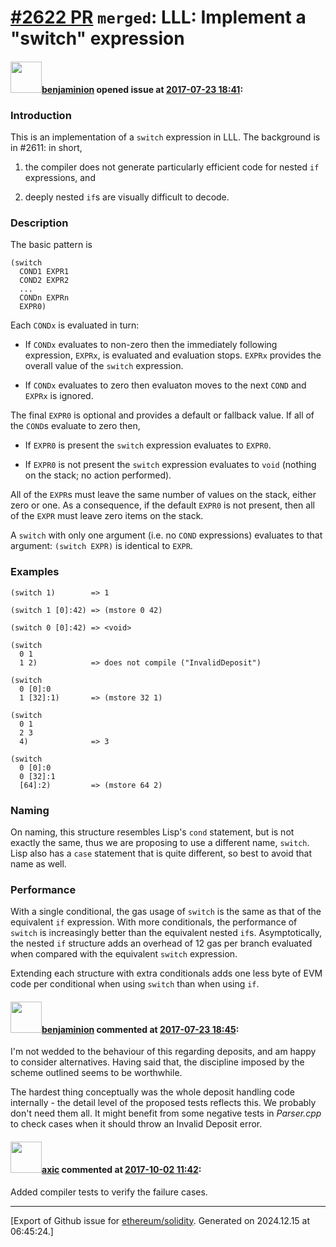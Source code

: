 # [\#2622 PR](https://github.com/ethereum/solidity/pull/2622) `merged`: LLL: Implement a "switch" expression

#### <img src="https://avatars.githubusercontent.com/u/20796281?u=3ade059256c951779e598bb585d7d85463f340a3&v=4" width="50">[benjaminion](https://github.com/benjaminion) opened issue at [2017-07-23 18:41](https://github.com/ethereum/solidity/pull/2622):

### Introduction

This is an implementation of a `switch` expression in LLL.  The background is in #2611: in short,

  1. the compiler does not generate particularly efficient code for nested `if` expressions, and

  2. deeply nested `if`s are visually difficult to decode.

### Description

The basic pattern is

    (switch
      COND1 EXPR1
      COND2 EXPR2
      ...
      CONDn EXPRn
      EXPR0)

Each `CONDx` is evaluated in turn:

  * If `CONDx` evaluates to non-zero then the immediately following expression, `EXPRx`, is evaluated and evaluation stops.  `EXPRx` provides the overall value of the `switch` expression.
  
  * If `CONDx` evaluates to zero then evaluaton moves to the next `COND` and `EXPRx` is ignored.

The final `EXPR0` is optional and provides a default or fallback value.  If all of the `COND`s evaluate to zero then,

  * If `EXPR0` is present the `switch` expression evaluates to `EXPR0`.

  * If `EXPR0` is not present the `switch` expression evaluates to `void` (nothing on the stack; no action performed).

All of the `EXPR`s must leave the same number of values on the stack, either zero or one. As a consequence, if the default `EXPR0` is not present, then all of the `EXPR` must leave zero items on the stack.

A `switch` with only one argument (i.e. no `COND` expressions) evaluates to that argument: `(switch EXPR)` is identical to `EXPR`.

### Examples

    (switch 1)        => 1

    (switch 1 [0]:42) => (mstore 0 42)

    (switch 0 [0]:42) => <void>

    (switch
      0 1
      1 2)            => does not compile ("InvalidDeposit")

    (switch
      0 [0]:0
      1 [32]:1)       => (mstore 32 1)

    (switch
      0 1
      2 3
      4)              => 3

    (switch
      0 [0]:0
      0 [32]:1
      [64]:2)         => (mstore 64 2)

### Naming

On naming, this structure resembles Lisp's `cond` statement, but is not exactly the same, thus we are proposing to use a different name, `switch`.  Lisp also has a `case` statement that is quite different, so best to avoid that name as well.

### Performance

With a single conditional, the gas usage of `switch` is the same as that of the equivalent `if` expression.  With more conditionals, the performance of `switch` is increasingly better than the equivalent nested `if`s.  Asymptotically, the nested `if` structure adds an overhead of 12 gas per branch evaluated when compared with the equivalent `switch` expression.

Extending each structure with extra conditionals adds one less byte of EVM code per conditional when using `switch` than when using `if`.

#### <img src="https://avatars.githubusercontent.com/u/20796281?u=3ade059256c951779e598bb585d7d85463f340a3&v=4" width="50">[benjaminion](https://github.com/benjaminion) commented at [2017-07-23 18:45](https://github.com/ethereum/solidity/pull/2622#issuecomment-317273347):

I'm not wedded to the behaviour of this regarding deposits, and am happy to consider alternatives. Having said that, the discipline imposed by the scheme outlined seems to be worthwhile.

The hardest thing conceptually was the whole deposit handling code internally - the detail level of the proposed tests reflects this. We probably don't need them all.  It might benefit from some negative tests in _Parser.cpp_ to check cases when it should throw an Invalid Deposit error.

#### <img src="https://avatars.githubusercontent.com/u/20340?v=4" width="50">[axic](https://github.com/axic) commented at [2017-10-02 11:42](https://github.com/ethereum/solidity/pull/2622#issuecomment-333510587):

Added compiler tests to verify the failure cases.


-------------------------------------------------------------------------------



[Export of Github issue for [ethereum/solidity](https://github.com/ethereum/solidity). Generated on 2024.12.15 at 06:45:24.]
